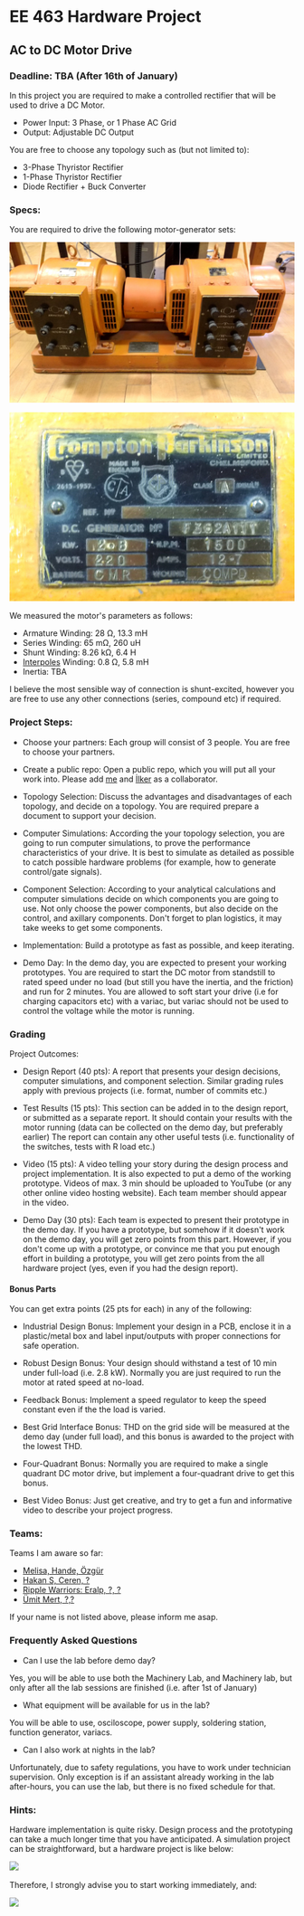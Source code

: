 # EE 463 Hardware Project

## AC to DC Motor Drive 

### Deadline: TBA (After 16th of January)

In this project you are required to make a controlled rectifier that will be used to drive a DC Motor.

 - Power Input: 3 Phase, or 1 Phase AC Grid
 - Output: Adjustable DC Output

You are free to choose any topology such as (but not limited to):

 - 3-Phase Thyristor Rectifier
 - 1-Phase Thyristor Rectifier
 - Diode Rectifier + Buck Converter

### Specs:

You are required to drive the following motor-generator sets:

![](./motor-set.jpg)

![](./motor-label.jpg)

We measured the motor's parameters as follows:

 - Armature Winding: 28 Ω, 13.3 mH
 - Series Winding: 65 mΩ, 260 uH
 - Shunt Winding: 8.26 kΩ, 6.4 H
 - [Interpoles](https://www.quora.com/Electrical-Machines-What-do-interpoles-do-in-DC-motors) Winding: 0.8 Ω, 5.8 mH
 - Inertia: TBA

I believe the most sensible way of connection is shunt-excited, however you are free to use any other connections (series, compound etc) if required.

### Project Steps:

- Choose your partners: Each group will consist of 3 people. You are free to choose your partners.

- Create a public repo: Open a public repo, which you will put all your work into. Please add [me](https://github.com/ozank) and [İlker](https://github.com/ilkersahin78) as a collaborator.

- Topology Selection: Discuss the advantages and disadvantages of each topology, and decide on a topology. You are required prepare a document to support your decision.

- Computer Simulations: According the your topology selection, you are going to run computer simulations, to prove the performance characteristics of your drive. It is best to simulate as detailed as possible to catch possible hardware problems (for example, how to generate control/gate signals).

- Component Selection: According to your analytical calculations and computer simulations decide on which components you are going to use. Not only choose the power components, but also decide on the control, and axillary components. Don't forget to plan logistics, it may take weeks to get some components.

- Implementation: Build a prototype as fast as possible, and keep iterating.

- Demo Day: In the demo day, you are expected to present your working prototypes. You are required to start the DC motor from standstill to rated speed under no load (but still you have the inertia, and the friction) and run for 2 minutes. You are allowed to soft start your drive (i.e for charging capacitors etc) with a variac, but variac should not be used to control the voltage while the motor is running.

### Grading

Project Outcomes:

- Design Report (40 pts): A report that presents your design decisions, computer simulations, and component selection. Similar grading rules apply with previous projects (i.e. format, number of commits etc.)

- Test Results (15 pts): This section can be added in to the design report, or submitted as a separate report. It should contain your results with the motor running (data can be collected on the demo day, but preferably earlier) The report can contain any other useful tests (i.e. functionality of the switches, tests with R load etc.)  

- Video (15 pts): A video telling your story during the design process and project implementation. It is also expected to put a demo of the working prototype. Videos of max. 3 min should be uploaded to YouTube (or any other online video hosting website). Each team member should appear in the video.

- Demo Day (30 pts): Each team is expected to present their prototype in the demo day. If you have a prototype, but somehow if it doesn't work on the demo day, you will get zero points from this part. However, if you don't come up with a prototype, or convince me that you put enough effort in building a prototype, you will get zero points from the all hardware project (yes, even if you had the design report).

#### Bonus Parts

You can get extra points (25 pts for each) in any of the following:

- Industrial Design Bonus: Implement your design in a PCB, enclose it in a plastic/metal box and label input/outputs with proper connections for safe operation.

- Robust Design Bonus: Your design should withstand a test of 10 min under full-load (i.e. 2.8 kW). Normally you are just required to run the motor at rated speed at no-load.

- Feedback Bonus: Implement a speed  regulator to keep the speed constant even if the the load is varied.

- Best Grid Interface Bonus: THD on the grid side will be measured at the demo day (under full load), and this bonus is awarded to the project with the lowest THD.

- Four-Quadrant Bonus: Normally you are required to make a single quadrant DC motor drive, but implement a four-quadrant drive to get this bonus.

- Best Video Bonus: Just get creative, and try to get a fun and informative video to describe your project progress.


### Teams:
Teams I am aware so far:

- [Melisa, Hande, Özgür](https://github.com/ghandeb/EE463-HW-Project)
- [Hakan S, Ceren, ?](https://github.com/hakansrc/EE463-Hardware-Project)
- [Ripple Warriors: Eralp, ?, ?](https://github.com/MehmetEralpKose/Ripple-Warriors-Hardware-Project-)
- [Ümit Mert, ?,?](https://github.com/UmitMertCaglar/EE463-Hardware-Project)

If your name is not listed above, please inform me asap.

### Frequently Asked Questions

- Can I use the lab before demo day?

Yes, you will be able to use both the Machinery Lab, and Machinery lab, but only after all the lab sessions are finished (i.e. after 1st of January)

- What equipment will be available for us in the lab?

You will be able to use, osciloscope, power supply, soldering station, function generator, variacs.

- Can I also work at nights in the lab?

Unfortunately, due to safety regulations, you have to work under technician supervision. Only exception is if an assistant already working in the lab after-hours, you can use the lab, but there is no fixed schedule for that.


### Hints:

Hardware implementation is quite risky. Design process and the prototyping can take a much longer time that you have anticipated. A simulation project can be straightforward, but a hardware project is like below:

![](https://blog.sweek.com/wp-content/uploads/2015/12/5.png)

Therefore, I strongly advise you to start working immediately, and:

![](http://img.picturequotes.com/2/244/243483/fail-early-fail-often-in-order-to-succeed-sooner-quote-1.jpg)


